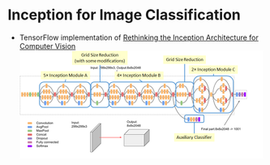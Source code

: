 # Inception for Image Classification

- TensorFlow implementation of [Rethinking the Inception Architecture for Computer Vision](https://arxiv.org/pdf/1512.00567.pdf)  
![image](images/img_001.png)

